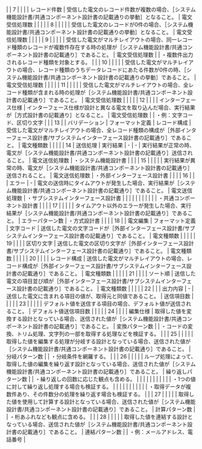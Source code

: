 |              | 7           |                |              |               | レコード件数             | 受信した電文のレコード件数が複数の場合、［システム機能設計書/共通コンポーネント設計書の記載通りの挙動］となること。                                       | 電文受信処理数             |                    |                                                                      |
|              | 8           |                |              |               |                    | 受信した電文のレコードが0件の場合、［システム機能設計書/共通コンポーネント設計書の記載通りの挙動］となること。                                         | 電文受信処理数             |                    |                                                                      |
|              | 9           |                |              |               |                    | 受信した電文がマルチレイアウトの場合、同一レコード種類のレコードが複数件存在する時の処理が［システム機能設計書/共通コンポーネント設計書の記載通り］であること。                 | 電文受信処理数             |                    | ・複数件出力されるレコード種類を対象とする。                                               |
|              | 10          |                |              |               |                    | 受信した電文がマルチレイアウトの場合、レコード種類のうちデータレコードにあたる件数が0件の時、［システム機能設計書/共通コンポーネント設計書の記載通りの挙動］であること。            | 電文受信処理数             |                    |                                                                      |
|              | 11          |                |              |               |                    | 受信した電文がマルチレイアウトの場合、全レコード種類が含まれる時の処理が［システム機能設計書/共通コンポーネント設計書の記載通り］であること。                          | 電文受信処理数             |                    |                                                                      |
|              | 12          |                |              |               | インターフェース仕様         | インターフェース仕様が設計と異なる電文を取り込んだ場合、実行結果が［方式設計書の記載通り］となること。                                              | 電文受信処理数             |                    | ・例：文字コード、区切り文字                                                       |
|              | 13          |                | バリデーション      | フォーマット定義      | レコード構成             | 受信した電文がマルチレイアウトの場合、全レコード種類の構成が［外部インターフェース設計書/サブシステムインターフェース設計書の記載通り］であること。                       | 電文種類数               |                    |                                                                      |
|              | 14          | 送信処理           | 実行結果         | -             | -                  | 実行結果が正常の時、電文が［システム機能設計書/共通コンポーネント設計書の記載通り］送信されること。                                               | 電文送信処理数             | ・システム機能設計書         |                                                                      |
|              | 15          |                |              |               |                    | 実行結果が異常の時、電文が［システム機能設計書/共通コンポーネント設計書の記載通り］送信されること。                                               | 電文送信処理数             | ・外部インターフェース設計書     |                                                                      |
|              | 16          |                |              | エラー           | -                  | 電文の送信時にタイムアウトが発生した場合、実行結果が［システム機能設計書/共通コンポーネント設計書の記載通り］であること。                                    | 電文送信処理数             | ・サブシステムインターフェース設計書 |                                                                      |
|              |             |                |              |               |                    |                                                                                                  |                     | ・共通コンポーネント設計書      |                                                                      |
|              | 17          |                |              |               |                    | タイムアウト以外のエラーが発生した場合、実行結果が［システム機能設計書/共通コンポーネント設計書の記載通り］であること。                                     | エラーパターン数            | ・方式設計書             |                                                                      |
|              | 18          |                | 電文編集         | フォーマット定義      | 文字コード              | 送信した電文の文字コードが［外部インターフェース設計書/サブシステムインターフェース設計書の記載通り］であること。                                        | 電文種類数               |                    |                                                                      |
|              | 19          |                |              |               | 区切り文字              | 送信した電文の区切り文字が［外部インターフェース設計書/サブシステムインターフェース設計書の記載通り］であること。                                        | 電文種類数               |                    |                                                                      |
|              | 20          |                |              |               | レコード構成             | 送信した電文がマルチレイアウトの場合、レコード構成が［外部インターフェース設計書/サブシステムインターフェース設計書の記載通り］であること。                           | 電文種類数               |                    |                                                                      |
|              | 21          |                |              |               | ソート順               | 送信した電文の項目並び順が［外部インターフェース設計書/サブシステムインターフェース設計書の記載通り］であること。                                        | 電文種類数               |                    |                                                                      |
|              | 22          |                |              | 出力内容          | -                  | 送信した電文に含まれる項目の値が、取得元と同値であること。                                                                    | 送信項目数               |                    |                                                                      |
|              | 23          |                |              |               |                    | デフォルト値を送信する項目の場合、デフォルト値が送信されること。                                                                 | デフォルト値送信項目数         |                    |                                                                      |
|              | 24          |                |              |               | 編集仕様               | 取得した値を変換する設計となっている場合、送信された値が［システム機能設計書/共通コンポーネント設計書の記載通り］であること。                                  | 変換パターン数             |                    | ・コードの変換、トリム処理、文字列の一部を取得する処理などを検証する。                                  |
|              | 25          |                |              |               |                    | 取得した値を編集する処理が分岐する設計となっている場合、送信された値が［システム機能設計書/共通コンポーネント設計書の記載通り］であること。                           | 分岐パターン数             |                    | ・分岐条件を網羅する。                                                          |
|              | 26          |                |              |               |                    | ループ処理によって、取得した値の編集を繰り返す設計となっている場合、送信された値が［システム機能設計書/共通コンポーネント設計書の記載通り］であること。                     | 繰り返しパターン数           |                    | ・繰り返しの回数に応じた観点も含める。                                                  |
|              |             |                |              |               |                    |                                                                                                  |                     |                    | ・1つの値に対して繰り返し処理する場合も検証する。                                            |
|              |             |                |              |               |                    |                                                                                                  |                     |                    | ・取得データが複数件あり、その件数分の処理を繰り返す場合も検証する。                                   |
|              | 27          |                |              |               |                    | 取得した値を使用して計算する設計となっている場合、送信された値が［システム機能設計書/共通コンポーネント設計書の記載通り］であること。                              | 計算パターン数             |                    | ・桁あふれなども観点に含める。                                                      |
|              | 28          |                |              |               |                    | 取得した値を連結する設計となっている場合、送信された値が［システム機能設計書/共通コンポーネント設計書の記載通り］であること。                                  | 連結パターン数             |                    | ・例：メールアドレス、電話番号                                                      |
